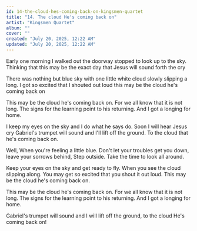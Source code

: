```yaml
---
id: 14-the-cloud-hes-coming-back-on-kingsmen-quartet
title: "14. The cloud He's coming back on"
artist: "Kingsmen Quartet"
album: ""
cover: ""
created: "July 20, 2025, 12:22 AM"
updated: "July 20, 2025, 12:22 AM"
---
```


Early one morning I walked out the doorway stopped to look up to the sky. Thinking that this may be the exact day that Jesus will sound forth the cry

There was nothing but blue sky with one little white cloud slowly slipping a long. I got so excited that I shouted out loud this may be the cloud he's coming back on

This may be the cloud he's coming back on. For we all know that it is not long. 
The signs for the learning point to his returning. And I got a longing for home.

I keep my eyes on the sky and I do what he says do.
Soon I will hear Jesus cry
Gabriel's trumpet will sound and I'll lift off the ground.
To the cloud that he's coming back on.

Well, When you're feeling a little blue. Don't let your troubles get you down, leave your sorrows behind, Step outside.  Take the time to look all around.

Keep your eyes on the sky and get ready to fly. When you see the cloud slipping along. You may get so excited that you shout it out loud. This may be the cloud he's coming back on. 

This may be the cloud he's coming back on. For we all know that it is not long. 
The signs for the learning point to his returning. And I got a longing for home.

Gabriel's trumpet will sound and I will lift off the ground, to the cloud He's coming back on!
